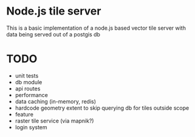 # Node.js tile server

This is a basic implementation of a node.js based vector tile server with data being served out of a postgis db

# TODO

* unit tests
 * db module
 * api routes
* performance
 * data caching (in-memory, redis)
 * hardcode geometry extent to skip querying db for tiles outside scope
* feature
 * raster tile service (via mapnik?)
 * login system
